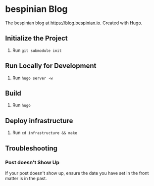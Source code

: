 # bespinian Blog

The bespinian blog at <https://blog.bespinian.io>. Created with [Hugo](https://gohugo.io).

## Initialize the Project

1. Run `git submodule init`

## Run Locally for Development

1. Run `hugo server -w`

## Build

1. Run `hugo`

## Deploy infrastructure

1. Run `cd infrastructure && make`

## Troubleshooting

### Post doesn't Show Up

If your post doesn't show up, ensure the date you have set in the front matter is in the past.
